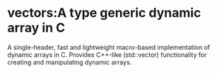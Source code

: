 # vectors:A type generic dynamic array in C
A single-header, fast and lightweight macro-based implementation of dynamic arrays in C. Provides C++-like (std::vector) functionality for creating and manipulating dynamic arrays.
